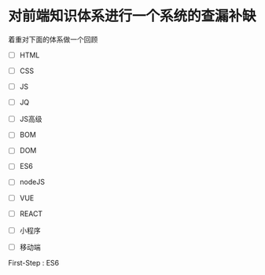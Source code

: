 #  对前端知识体系进行一个系统的查漏补缺

着重对下面的体系做一个回顾

- [ ]  HTML

- [ ]  CSS
- [ ]  JS
- [ ]  JQ
- [ ]  JS高级
- [ ]  BOM
- [ ]  DOM
- [ ]  ES6
- [ ]  nodeJS
- [ ]  VUE
- [ ]  REACT
- [ ]  小程序
- [ ] 移动端

First-Step :   ES6